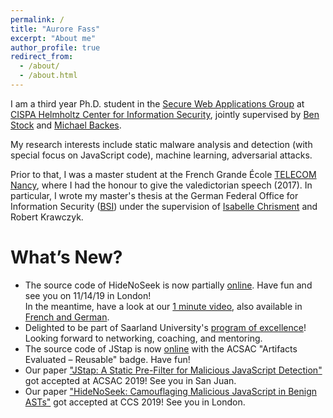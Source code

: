 ```yaml
---
permalink: /
title: "Aurore Fass"
excerpt: "About me"
author_profile: true
redirect_from: 
  - /about/
  - /about.html
---
```


I am a third year Ph.D. student in the [Secure Web Applications Group](https://swag.cispa.saarland) at [CISPA Helmholtz Center for Information Security](https://cispa.saarland), jointly supervised by [Ben Stock](https://swag.cispa.saarland/people/benstock.html) and [Michael Backes](https://www.infsec.cs.uni-saarland.de/people/~backes/).

My research interests include static malware analysis and detection (with special focus on JavaScript code), machine learning, adversarial attacks.

Prior to that, I was a master student at the French Grande École [TELECOM Nancy](https://telecomnancy.univ-lorraine.fr/en), where I had the honour to give the valedictorian speech (2017). In particular, I wrote my master's thesis at the German Federal Office for Information Security ([BSI](https://www.bsi.bund.de/EN/)) under the supervision of [Isabelle Chrisment](https://members.loria.fr/IChrisment/) and Robert Krawczyk.


What’s New?
======
- The source code of HideNoSeek is now partially  [online](https://github.com/Aurore54F/HideNoSeek). Have fun and see you on 11/14/19 in London!  
In the meantime, have a look at our [1 minute video](https://twitter.com/CISPA/status/1192702039605858304), also available in [French and German](https://www.instagram.com/p/B4kX7FdIrsp/).
- Delighted to be part of Saarland University's [program of excellence](http://exzellenz.uni-saarland.de/)! Looking forward to networking, coaching, and mentoring.
- The source code of JStap is now [online](https://github.com/Aurore54F/JStap) with the ACSAC "Artifacts Evaluated – Reusable" badge. Have fun!
- Our paper ["JStap: A Static Pre-Filter for Malicious JavaScript Detection"](https://swag.cispa.saarland/papers/fass2019jstap.pdf) got accepted at ACSAC 2019! See you in San Juan.
- Our paper ["HideNoSeek: Camouflaging Malicious JavaScript in Benign ASTs"](https://swag.cispa.saarland/papers/fass2019hidenoseek.pdf) got accepted at CCS 2019! See you in London.
